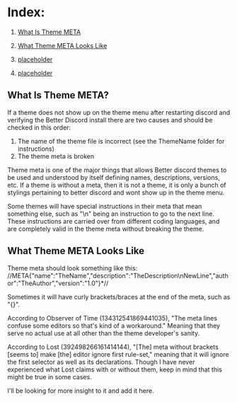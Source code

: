 <h1>Index:</h1>

1) <a href="#WhatMETA">What Is Theme META</a>

2) <a href="#METALook">What Theme META Looks Like</a>

3) <a href="#ApplyingBA">placeholder</a>

4) <a href="#OtherPE">placeholder</a>

<a name="WhatMETA"><h2>What Is Theme META?</h2></a>

If a theme does not show up on the theme menu after restarting discord and verifying the Better Discord install there are two causes and should be checked in this order:
1) The name of the theme file is incorrect (see the ThemeName folder for instructions)
2) The theme meta is broken

Theme meta is one of the major things that allows Better discord themes to be used and understood by itself defining names, descriptions, versions, etc. If a theme is without a meta, then it is not a theme, it is only a bunch of stylings pertaining to better discord and wont show up in the theme menu.

Some themes will have special instructions in their meta that mean something else, such as "\n" being an instruction to go to the next line. These instructions are carried over from different coding languages, and are completely valid in the theme meta without breaking the theme.
<a name="METALook"><h2>What Theme META Looks Like</h2></a>
Theme meta should look something like this:
//META{"name":"TheName","description":"TheDescription\nNewLine","author":"TheAuthor","version":"1.0"}*//

Sometimes it will have curly brackets/braces at the end of the meta, such as "{}".

According to Observer of Time (134312541869441035), "The meta lines confuse some editors so that's kind of a workaround." Meaning that they serve no actual use at all other than the theme developer's sanity.

According to Lost (392498266161414144), "[The] meta without brackets [seems to] make [the] editor ignore first rule-set," meaning that it will ignore the first selector as well as its declarations. Though I have never experienced what Lost claims with or without them, keep in mind that this might be true in some cases.

I'll be looking for more insight to it and add it here.
